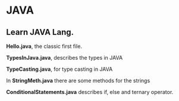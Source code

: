 # JAVA

## Learn JAVA Lang.

**Hello.java**, the classic first file.

**TypesInJava.java**, describes the types in JAVA

**TypeCasting.java**, for type casting in JAVA

In **StringMeth.java** there are some methods for the strings

**ConditionalStatements.java** describes if, else and ternary operator.